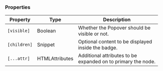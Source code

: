 ### Properties

| Property     | Type                           | Description                                        |
| ------------ | ------------------------------ | -------------------------------------------------- |
| `[visible]`  | Boolean                        | Whether the Popover should be visible or not.      |
| `[children]` | Snippet                        | Optional content to be displayed inside the badge. |
| `[...attr] ` | HTMLAttributes<HTMLDivElement> | Additional attributes to be expanded on to primary the node.      |
